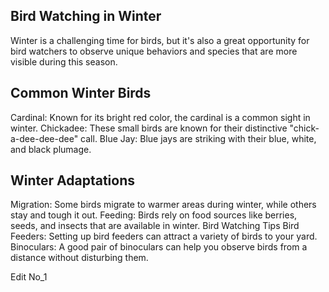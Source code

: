 ## Bird Watching in Winter

Winter is a challenging time for birds, but it's also a great opportunity for bird watchers to observe unique behaviors and species that are more visible during this season.

## Common Winter Birds
Cardinal: Known for its bright red color, the cardinal is a common sight in winter.
Chickadee: These small birds are known for their distinctive "chick-a-dee-dee-dee" call.
Blue Jay: Blue jays are striking with their blue, white, and black plumage.
## Winter Adaptations
Migration: Some birds migrate to warmer areas during winter, while others stay and tough it out.
Feeding: Birds rely on food sources like berries, seeds, and insects that are available in winter.
Bird Watching Tips
Bird Feeders: Setting up bird feeders can attract a variety of birds to your yard.
Binoculars: A good pair of binoculars can help you observe birds from a distance without disturbing them.

Edit No_1